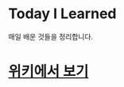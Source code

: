 Today I Learned
===============

매일 배운 것들을 정리합니다.

# [위키에서 보기](https://github.com/cycorld/TIL/wiki)
